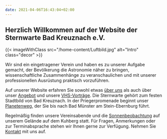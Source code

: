 ```yaml
---
date: 2021-04-06T16:43:04+02:00
---
```


## Herzlich Willkommen auf der Website der Sternwarte Bad Kreuznach e.V.

{{< imageWithClass src="/home-content/Luftbild.jpg" alt="Intro" class="decor" >}}

Wir sind ein eingetragener Verein und haben es zu unserer Aufgabe gemacht, der Bevölkerung die Astronomie näher zu bringen, wissenschaftliche Zusammenhänge zu veranschaulichen und mit unserer professionellen Ausrüstung praktisch vorzuführen.

Auf unserer Website erfahren Sie sowohl etwas [über uns](/ueber-uns/verein/) als auch über unser [Angebot](/ueber-uns/angebot/) und unsere [VHS-Vorträge](/vhs/). Die Sternwarte gehört zum festen Stadtbild von Bad Kreuznach. In der Priegerpromenade beginnt unser [Planetenweg](/ueber-uns/planetenweg), der Sie bis nach Bad Münster am Stein-Ebernburg führt.

Regelmäßig finden unsere Vereinsabende und die [Sonnenbeobachtung](/ueber-uns/sonnenbeobachtung/) auf unserem Gelände auf dem Kuhberg statt. Für Fragen, Anmerkungen oder zur Terminabsprache stehen wir Ihnen gerne zur Verfügung. Nehmen Sie [Kontakt](/kontakt) mit uns auf.